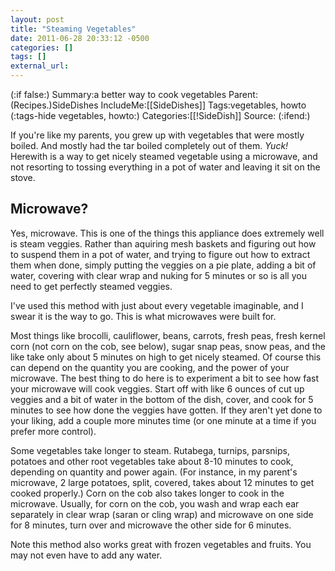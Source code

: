```yaml
---
layout: post
title: "Steaming Vegetables"
date: 2011-06-28 20:33:12 -0500
categories: []
tags: []
external_url: 
---
```

(:if false:)
Summary:a better way to cook vegetables
Parent:(Recipes.)SideDishes
IncludeMe:[[SideDishes]]
Tags:vegetables, howto
(:tags-hide vegetables, howto:)
Categories:[[!SideDish]]
Source:
(:ifend:)



If you're like my parents, you grew up with vegetables that were mostly boiled. And mostly had the tar boiled completely out of them. *Yuck!* Herewith is a way to get nicely steamed vegetable using a microwave, and not resorting to tossing everything in a pot of water and leaving it sit on the stove.

## Microwave?

Yes, microwave. This is one of the things this appliance does extremely well is steam veggies. Rather than aquiring mesh baskets and figuring out how to suspend them in a pot of water, and trying to figure out how to extract them when done, simply putting the veggies on a pie plate, adding a bit of water, covering with clear wrap and nuking for 5 minutes or so is all you need to get perfectly steamed veggies.

I've used this method with just about every vegetable imaginable, and I swear it is the way to go. This is what microwaves were built for.

Most things like brocolli, cauliflower, beans, carrots, fresh peas, fresh kernel corn (not corn on the cob, see below), sugar snap peas, snow peas, and the like take only about 5 minutes on high to get nicely steamed. Of course this can depend on the quantity you are cooking, and the power of your microwave. The best thing to do here is to experiment a bit to see how fast your microwave will cook veggies. Start off with like 6 ounces of cut up veggies and a bit of water in the bottom of the dish, cover, and cook for 5 minutes to see how done the veggies have gotten. If they aren't yet done to your liking, add a couple more minutes time (or one minute at a time if you prefer more control).

Some vegetables take longer to steam. Rutabega, turnips, parsnips, potatoes and other root vegetables take about 8-10 minutes to cook, depending on quantity and power again. (For instance, in my parent's microwave, 2 large potatoes, split, covered, takes about 12 minutes to get cooked properly.) Corn on the cob also takes longer to cook in the microwave. Usually, for corn on the cob, you wash and wrap each ear separately in clear wrap (saran or cling wrap) and microwave on one side for 8 minutes, turn over and microwave the other side for 6 minutes.

Note this method also works great with frozen vegetables and fruits. You may not even have to add any water.
